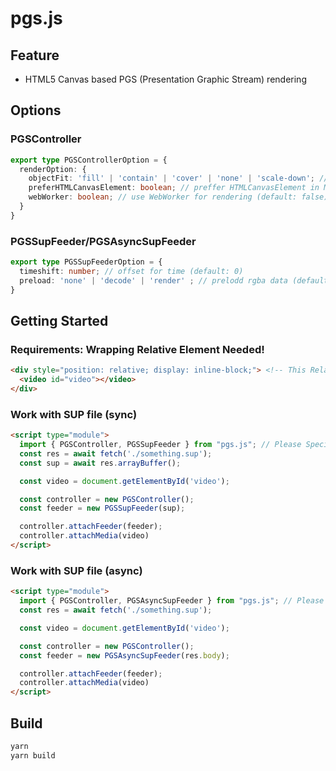 # pgs.js

## Feature

* HTML5 Canvas based PGS (Presentation Graphic Stream) rendering

## Options

### PGSController

```ts
export type PGSControllerOption = {
  renderOption: {
    objectFit: 'fill' | 'contain' | 'cover' | 'none' | 'scale-down'; // objectFit for PGS Image (default: 'fill')
    preferHTMLCanvasElement: boolean; // preffer HTMLCanvasElement in Main Thread. (default: false, recommended firefox is true)
    webWorker: boolean; // use WebWorker for rendering (default: false)
  }
}
```

### PGSSupFeeder/PGSAsyncSupFeeder

```ts
export type PGSSupFeederOption = {
  timeshift: number; // offset for time (default: 0)
  preload: 'none' | 'decode' | 'render' ; // prelodd rgba data (default: none)
}
```

## Getting Started

### Requirements: Wrapping Relative Element Needed!

```html
<div style="position: relative; display: inline-block;"> <!-- This Relative Wrapping Needed! -->
  <video id="video"></video>
</div>
```

### Work with SUP file (sync)

```html
<script type="module">
  import { PGSController, PGSSupFeeder } from "pgs.js"; // Please Specify ImportMap!
  const res = await fetch('./something.sup');
  const sup = await res.arrayBuffer();

  const video = document.getElementById('video');

  const controller = new PGSController();
  const feeder = new PGSSupFeeder(sup);

  controller.attachFeeder(feeder);
  controller.attachMedia(video)
</script>
```

### Work with SUP file (async)

```html
<script type="module">
  import { PGSController, PGSAsyncSupFeeder } from "pgs.js"; // Please Specify ImportMap!
  const res = await fetch('./something.sup');

  const video = document.getElementById('video');

  const controller = new PGSController();
  const feeder = new PGSAsyncSupFeeder(res.body);

  controller.attachFeeder(feeder);
  controller.attachMedia(video)
</script>
```

## Build

```bash
yarn
yarn build
```
